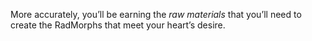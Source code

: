 More accurately, you’ll be earning the _raw materials_ that you’ll need to create the RadMorphs that meet your heart’s desire.
